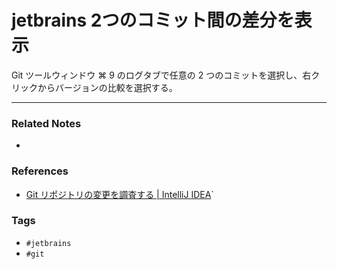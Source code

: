 # jetbrains 2つのコミット間の差分を表示
Git ツールウィンドウ ⌘ 9 のログタブで任意の 2 つのコミットを選択し、右クリックからバージョンの比較を選択する。

----
### Related Notes
- 

### References
- [Git リポジトリの変更を調査する | IntelliJ IDEA](https://pleiades.io/help/idea/investigate-changes.html`#compare-versions)`

### Tags
- `#jetbrains` 
- `#git` 